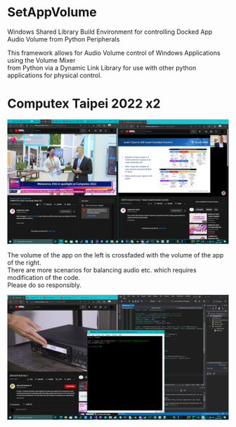 # SetAppVolume
Windows Shared Library Build Environment for controlling Docked App Audio Volume from Python Peripherals

This framework allows for Audio Volume control of Windows Applications using the Volume Mixer \
from Python via a Dynamic Link Library for use with other python applications for physical control.

# Computex Taipei 2022 x2
![screenshot](/screenshot.png)

The volume of the app on the left is crossfaded with the volume of the app of the right. \
There are more scenarios for balancing audio etc. which requires modification of the code. \
Please do so responsibly.

![screenshot2](/screenshot2.png)
